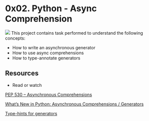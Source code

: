 # 0x02. Python - Async Comprehension
![](https://i.redd.it/j9dla788oxv31.jpg)
This project contains task performed to understand the following concepts:
- How to write an asynchronous generator
- How to use async comprehensions
- How to type-annotate generators

## Resources
* Read or watch

[PEP 530 – Asynchronous Comprehensions](https://intranet.alxswe.com/rltoken/hlwtED-iLsdORSgly8DsyQ)

[What’s New in Python: Asynchronous Comprehensions / Generators](https://intranet.alxswe.com/rltoken/0OkbObYzCKtO7ZUAxfKvkw)

[Type-hints for generators](https://intranet.alxswe.com/rltoken/l4Fnno568VbVIn9GvrFVtQ)